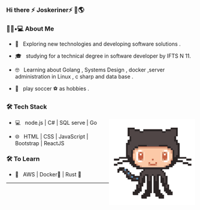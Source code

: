### Hi there ⚡ Joskeriner⚡ 👋🌎

<!--
**Joskeiner/joskeiner** is a ✨ _special_ ✨ repository because its `README.md` (this file) appears on your GitHub profile.

Here are some ideas to get you started:

- 🔭 I’m currently working on ...
- 🌱 I’m currently learning ...
- 👯 I’m looking to collaborate on ...
- 🤔 I’m looking for help with ...
- 💬 Ask me about ...
- 📫 How to reach me: ...
- 😄 Pronouns: ...
- ⚡ Fun fact: ...
-->
<h3> 👨🏻•💻 About Me </h3>



- 🤔 &nbsp; Exploring new technologies and developing software solutions .

- 🎓 &nbsp; studying for a technical degree in software developer by IFTS N 11.

- 🤓 &nbsp; Learning about Golang , Systems Design , docker ,server administration in Linux , c sharp and data base .

- 🦾 &nbsp;  play soccer ⚽️ as hobbies .



<h3>🛠 Tech Stack</h3>

<img align='right' src="https://raw.githubusercontent.com/iCharlesZ/FigureBed/master/img/octocat.gif" width="230">

- 💻 &nbsp; node.js | C# | SQL serve | Go

- 🌐 &nbsp; HTML | CSS | JavaScript | Bootstrap | ReactJS

<!--

- 🛢 &nbsp; MySQL | MongoDB

- 🔧 &nbsp; Git | Markdown | Selenium | Tidyverse

- 🖥 &nbsp; Illustrator| Photoshop | InDesign

-->



<h3>🛠 To Learn</h3>

- 🔧 &nbsp; AWS | Docker🐳  | Rust 🦀

<hr>



<br/><br/>

